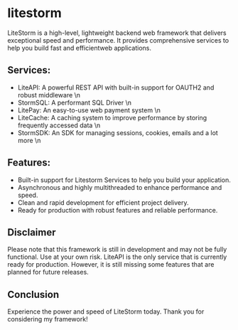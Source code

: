 # litestorm


LiteStorm is a high-level, lightweight backend web framework that delivers exceptional speed and performance. 
It provides comprehensive services to help you build fast and efficientweb applications.

## Services:

- LiteAPI: A powerful REST API with built-in support for OAUTH2 and robust middleware \n
- StormSQL: A performant SQL Driver \n
- LitePay: An easy-to-use web payment system \n
- LiteCache: A caching system to improve performance by storing frequently accessed data \n
- StormSDK: An SDK for managing sessions, cookies, emails and a lot more \n

## Features:

- Built-in support for Litestorm Services to help you build your application.
- Asynchronous and highly multithreaded to enhance performance and speed.
- Clean and rapid development for efficient project delivery.
- Ready for production with robust features and reliable performance.

## Disclaimer

Please note that this framework is still in development and may not be fully functional. Use at your own risk.
LiteAPI is the only service that is currently ready for production. However, it is still missing some features that are planned for future releases.

## Conclusion

Experience the power and speed of LiteStorm today. 
Thank you for considering my framework!
